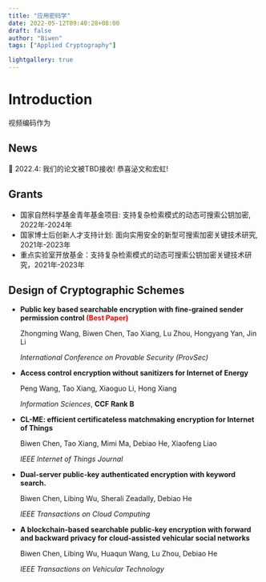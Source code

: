 ```yaml
---
title: "应用密码学"
date: 2022-05-12T09:40:28+08:00
draft: false
author: "Biwen"
tags: ["Applied Cryptography"]

lightgallery: true
---
```

# Introduction
视频编码作为

## News

🎉 2022.4: 我们的论文被TBD接收! 恭喜泌文和宏虹!


## Grants
- 国家自然科学基金青年基金项目: 支持复杂检索模式的动态可搜索公钥加密, 2022年-2024年
- 国家博士后创新人才支持计划: 面向实用安全的新型可搜索加密关键技术研究, 2021年-2023年
- 重点实验室开放基金：支持复杂检索模式的动态可搜索公钥加密关键技术研究，2021年-2023年

## Design of Cryptographic Schemes

- **Public key based searchable encryption with fine-grained sender permission control<font  color=red > (Best Paper)</font>**

  Zhongming Wang, Biwen Chen, Tao Xiang, Lu Zhou, Hongyang Yan, Jin Li

  *International Conference on Provable Security (ProvSec)*

- **Access control encryption without sanitizers for Internet of Energy**

  Peng Wang, Tao Xiang, Xiaoguo Li, Hong Xiang

  *Information Sciences*, **CCF Rank B**

- **CL-ME: efficient certificateless matchmaking encryption for Internet of Things**

  Biwen Chen, Tao Xiang, Mimi Ma, Debiao He, Xiaofeng Liao

  *IEEE Internet of Things Journal*

- **Dual-server public-key authenticated encryption with keyword search.**

  Biwen Chen, Libing Wu, Sherali Zeadally, Debiao He

  *IEEE Transactions on Cloud Computing*

- **A blockchain-based searchable public-key encryption with forward and backward privacy for cloud-assisted vehicular social networks**

  Biwen Chen, Libing Wu, Huaqun Wang, Lu Zhou, Debiao He

  *IEEE Transactions on Vehicular Technology*
